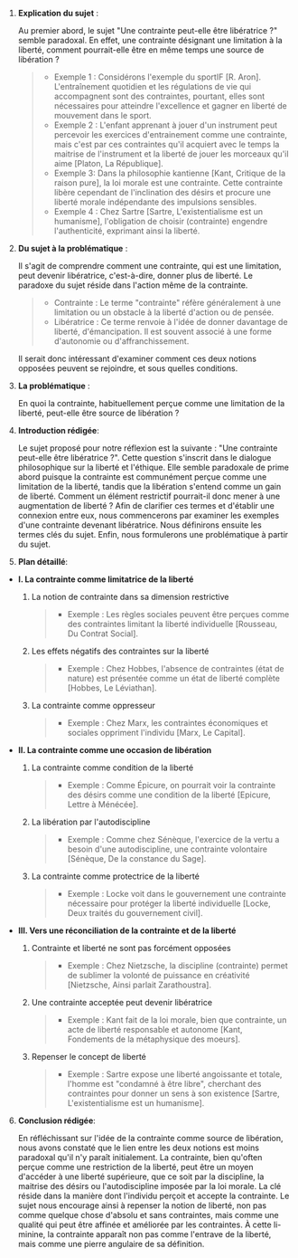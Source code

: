 1. **Explication du sujet** :

   Au premier abord, le sujet "Une contrainte peut-elle être libératrice ?" semble paradoxal. En effet, une contrainte désignant une limitation à la liberté, comment pourrait-elle être en même temps une source de libération ?

   > - Exemple 1 : Considérons l'exemple du sportIF \[R. Aron\]. L'entraînement quotidien et les régulations de vie qui accompagnent sont des contraintes, pourtant, elles sont nécessaires pour atteindre l'excellence et gagner en liberté de mouvement dans le sport.
   > - Exemple 2 : L'enfant apprenant à jouer d'un instrument peut percevoir les exercices d'entrainement comme une contrainte, mais c'est par ces contraintes qu'il acquiert avec le temps la maitrise de l'instrument et la liberté de jouer les morceaux qu'il aime \[Platon, La République\].
   > - Exemple 3: Dans la philosophie kantienne \[Kant, Critique de la raison pure\], la loi morale est une contrainte. Cette contrainte libère cependant de l'inclination des désirs et procure une liberté morale indépendante des impulsions sensibles.
   > - Exemple 4 : Chez Sartre \[Sartre, L'existentialisme est un humanisme\], l'obligation de choisir (contrainte) engendre l'authenticité, exprimant ainsi la liberté.

2. **Du sujet à la problématique** :

   Il s'agit de comprendre comment une contrainte, qui est une limitation, peut devenir libératrice, c'est-à-dire, donner plus de liberté. Le paradoxe du sujet réside dans l'action même de la contrainte.

   > - Contrainte : Le terme "contrainte" réfère généralement à une limitation ou un obstacle à la liberté d'action ou de pensée.
   > - Libératrice : Ce terme renvoie à l'idée de donner davantage de liberté, d'émancipation. Il est souvent associé à une forme d'autonomie ou d'affranchissement.

   Il serait donc intéressant d'examiner comment ces deux notions opposées peuvent se rejoindre, et sous quelles conditions.

3. **La problématique** :

   En quoi la contrainte, habituellement perçue comme une limitation de la liberté, peut-elle être source de libération ? 

4. **Introduction rédigée**: 

   Le sujet proposé pour notre réflexion est la suivante : "Une contrainte peut-elle être libératrice ?". Cette question s'inscrit dans le dialogue philosophique sur la liberté et l'éthique. Elle semble paradoxale de prime abord puisque la contrainte est communément perçue comme une limitation de la liberté, tandis que la libération s'entend comme un gain de liberté. Comment un élément restrictif pourrait-il donc mener à une augmentation de liberté ? Afin de clarifier ces termes et d'établir une connexion entre eux, nous commencerons par examiner les exemples d'une contrainte devenant libératrice. Nous définirons ensuite les termes clés du sujet. Enfin, nous formulerons une problématique à partir du sujet. 

5. **Plan détaillé**:

* **I. La contrainte comme limitatrice de la liberté**

   1. La notion de contrainte dans sa dimension restrictive
        > - Exemple : Les règles sociales peuvent être perçues comme des contraintes limitant la liberté individuelle [Rousseau, Du Contrat Social].
    
   2. Les effets négatifs des contraintes sur la liberté
        > - Exemple : Chez Hobbes, l'absence de contraintes (état de nature) est présentée comme un état de liberté complète [Hobbes, Le Léviathan].
  
   3. La contrainte comme oppresseur
        > - Exemple : Chez Marx, les contraintes économiques et sociales oppriment l'individu [Marx, Le Capital].

* **II. La contrainte comme une occasion de libération**

   1. La contrainte comme condition de la liberté
        > - Exemple : Comme Épicure, on pourrait voir la contrainte des désirs comme une condition de la liberté [Epicure, Lettre à Ménécée].
    
   2. La libération par l'autodiscipline
        > - Exemple : Comme chez Sénèque, l'exercice de la vertu a besoin d'une autodiscipline, une contrainte volontaire [Sénèque, De la constance du Sage]. 

   3. La contrainte comme protectrice de la liberté
        > - Exemple : Locke voit dans le gouvernement une contrainte nécessaire pour protéger la liberté individuelle [Locke, Deux traités du gouvernement civil].

* **III. Vers une réconciliation de la contrainte et de la liberté**

   1. Contrainte et liberté ne sont pas forcément opposées
        > - Exemple : Chez Nietzsche, la discipline (contrainte) permet de sublimer la volonté de puissance en créativité [Nietzsche, Ainsi parlait Zarathoustra].

   2. Une contrainte acceptée peut devenir libératrice
        > - Exemple : Kant fait de la loi morale, bien que contrainte, un acte de liberté responsable et autonome [Kant, Fondements de la métaphysique des moeurs].

   3. Repenser le concept de liberté
        > - Exemple : Sartre expose une liberté angoissante et totale, l'homme est "condamné à être libre", cherchant des contraintes pour donner un sens à son existence [Sartre, L'existentialisme est un humanisme].

6. **Conclusion rédigée**: 

   En réfléchissant sur l'idée de la contrainte comme source de libération, nous avons constaté que le lien entre les deux notions est moins paradoxal qu'il n'y paraît initialement. La contrainte, bien qu'often perçue comme une restriction de la liberté, peut être un moyen d'accéder à une liberté supérieure, que ce soit par la discipline, la maitrise des désirs ou l'autodiscipline imposée par la loi morale. La clé réside dans la manière dont l'individu perçoit et accepte la contrainte. Le sujet nous encourage ainsi à repenser la notion de liberté, non pas comme quelque chose d'absolu et sans contraintes, mais comme une qualité qui peut être affinée et améliorée par les contraintes. À cette li-minine, la contrainte apparaît non pas comme l'entrave de la liberté, mais comme une pierre angulaire de sa définition.
